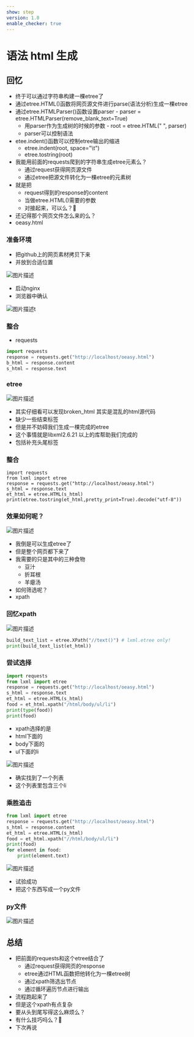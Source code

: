 ```yaml
---
show: step
version: 1.0
enable_checker: true
---
```


# 语法 html 生成
## 回忆

- 终于可以通过字符串构建一棵etree了
- 通过etree.HTML()函数将网页源文件进行parse(语法分析)生成一棵etree
- 通过etree.HTMLParser()函数设置parser
		- parser = etree.HTMLParser(remove_blank_text=True)
	- 用parser作为生成树的时候的参数
			- root = etree.HTML("<root>  <a/>   <b>  </b>     </root>", parser)
	- parser可以控制语法
- etee.indent()函数可以控制etree输出的缩进
	- etree.indent(root, space="\t")
	- etree.tostring(root)
- 我能用前面的requests爬到的字符串生成etree元素么？
	- 通过request获得网页源文件
	- 通过etree把源文件转化为一棵etree的元素树
- 就是把
	- request得到的response的content
	- 当做etree.HTML()需要的参数
	- 对接起来，可以么？🤔
- 还记得那个网页文件怎么来的么？
- oeasy.html

### 准备环境

- 把github上的网页素材拷贝下来
- 并放到合适位置

![图片描述](https://doc.shiyanlou.com/courses/uid1190679-20211017-1634439171366)

- 启动nginx
- 浏览器中确认

![图片描述](https://doc.shiyanlou.com/courses/uid1190679-20211017-1634435068115)t

### 整合
- requests

```python
import requests
response = requests.get("http://localhost/oeasy.html")
b_html = response.content
s_html = response.text
```

### etree

![图片描述](https://doc.shiyanlou.com/courses/uid1190679-20211017-1634436427443)

- 其实仔细看可以发现broken_html 其实是混乱的html源代码
- 缺少一些结束标签
- 但是并不妨碍我们生成一棵完成的etree
- 这个事情就是libxml2.6.21 以上的库帮助我们完成的
- 包括补充头尾标签

### 整合

```
import requests
from lxml import etree
response = requests.get("http://localhost/oeasy.html")
s_html = response.text
et_html = etree.HTML(s_html)
print(etree.tostring(et_html,pretty_print=True).decode("utf-8"))
```



### 效果如何呢？
![图片描述](https://doc.shiyanlou.com/courses/uid1190679-20211017-1634439859969)

- 我倒是可以生成etree了
- 但是整个网页都下来了
- 我需要的只是其中的三种食物
	- 豆汁
	- 折耳根
	- 羊瘪汤
- 如何筛选呢？
- xpath

### 回忆xpath

![图片描述](https://doc.shiyanlou.com/courses/uid1190679-20210901-1630506661307)

```python
build_text_list = etree.XPath("//text()") # lxml.etree only!
print(build_text_list(et_html))
```



### 尝试选择

```python
import requests
from lxml import etree
response = requests.get("http://localhost/oeasy.html")
s_html = response.text
et_html = etree.HTML(s_html)
food = et_html.xpath("/html/body/ul/li")
print(type(food))
print(food)
```

- xpath选择的是
- html下面的
- body下面的
- ul下面的li

![图片描述](https://doc.shiyanlou.com/courses/uid1190679-20211017-1634446900421)

- 确实找到了一个列表
- 这个列表里包含三个li

### 乘胜追击

```python
from lxml import etree
response = requests.get("http://localhost/oeasy.html")
s_html = response.content
et_html = etree.HTML(s_html)
food = et_html.xpath("//html/body/ul/li")
print(food)
for element in food:
    print(element.text)
```

![图片描述](https://doc.shiyanlou.com/courses/uid1190679-20211017-1634446957236)

- 试验成功
- 把这个东西写成一个py文件

### py文件

![图片描述](https://doc.shiyanlou.com/courses/uid1190679-20210901-1630507176668)

## 总结

- 把前面的requests和这个etree结合了
	- 通过request获得网页的response
	- etree通过HTML函数把他转化为一棵etree树
	- 通过xpath筛选出节点
	- 通过循环遍历节点进行输出
- 流程跑起来了
- 但是这个xpath有点复杂
- 要从头到尾写得这么麻烦么？
- 有什么技巧吗么？🤔
- 下次再说
